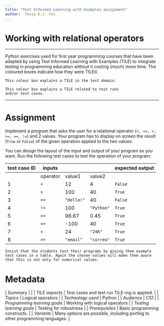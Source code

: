 ```yaml
---
title: "Test Informed Learning with Examples assignment"
author:  Tanja E.J. Vos
...
```


# Working with relational operators



------------------------------------------------------------------------

Python exercises used for first year programming courses that
have been adapted by using Test Informed Learning with Examples (TILE)
to integrate testing in programming education without it costing (much)
more time. The coloured boxes indicate how they were TILEd.

```testdomaintile
This colour box explains a TILE in the test domain.
```

```testruntile
This colour box explains a TILE related to test runs 
and/or test cases.
```
------------------------------------------------------------------------

# Assignment

Implement a program that asks the user for a relational operator
(`<, <=, >, >=, ==, !=`) and 2 values. Your program has to display
on screen the result (`True` or `False`) of the given operation
applied to the two values.

You can design the layout of the input and output of your program as
you want. Run the following test cases to test the operation of your
program:

**test case ID** | **inputs** |         |         | **expected output** 
------------------|------------|------------|------------|---------------------
                    | operator   | value1     | value2     |                     
1                | `<`        | 12         | 4          | `False`             
2                | `>`        | 100        | 40         | `True`              
3                | `==`       | `"Hello!"` | 40         | `False`             
4                | `!=`       | 100        | `"Python"` | `True`              
5                | `>=`       | 98.67      | 0.45       | `True`              
6                | `<=`       | -100       | 40         | `True`              
7                | `<`        | 24         | `"24K"`    | `True`              
8                | `>=`       | `"email"`  | `"correo"` | `True`              



```testruntile
Insist that the students test their programs by giving them example
test cases in a table. Again the chosen values will make them aware
that this is not only for numerical values.
```

# Metadata

| *Summary*                     |  |
| *TILE aspects*                | Test cases and test run TILE-ing is applied. |
| *Topics*                      | Logical operators |
| *Technology used*             | Python |
| *Audience*                    | CS1 |
| *Programming learning goals*  | Working with logical operators |
| *Testing learning goals*      | Testing for robustness |
| *Prerequisites*               | Basic programming constructs. |
| *Variants*                    | Many options are possible, including porting to other programming languages. |    

